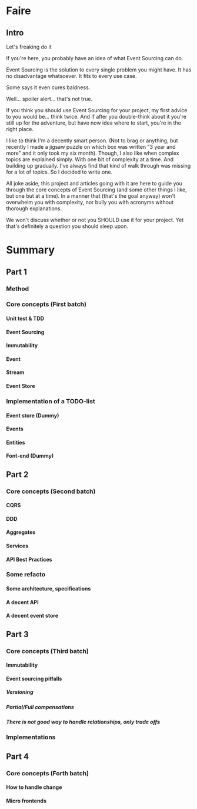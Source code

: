 # Faire

## Intro

Let's freaking do it

If you're here, you probably have an idea of what Event Sourcing can do.

Event Sourcing is the solution to every single problem you might have. 
It has no disadvantage whatsoever. It fits to every use case. 

Some says it even cures baldness.

Well... spoiler alert... that's not true.


If you think you should use Event Sourcing for your project, my first advice 
to you would be... think twice. And if after you double-think about it you're
still up for the adventure, but have now idea where to start, you're in the 
right place.

I like to think I'm a decently smart person. (Not to brag or anything, but 
recently I made a jigsaw puzzle on which box was written "3 year and more"
and it only took my six month). Though, I also like when complex topics are
explained simply. With one bit of complexity at a time. And building up 
gradually. I've always find that kind of walk through was missing for a lot
of topics. So I decided to write one.


All joke aside, this project and articles going with it are here to guide you
through the core concepts of Event Sourcing (and some other things I like, 
but one but at a time). In a manner that (that's the goal anyway) won't 
overwhelm you with complexity, nor bully you with acronyms without thorough
explanations.

We won't discuss whether or not you SHOULD use it for your project. Yet that's
definitely a question you should sleep upon.

# Summary

## Part 1

### Method
### Core concepts (First batch)
#### Unit test & TDD
#### Event Sourcing
#### Immutability
#### Event
#### Stream
#### Event Store

### Implementation of a TODO-list
#### Event store (Dummy)
#### Events
#### Entities
#### Font-end (Dummy)


## Part 2
### Core concepts (Second batch)
#### CQRS
#### DDD
#### Aggregates
#### Services
#### API Best Practices

### Some refacto
#### Some architecture, specifications
#### A decent API
#### A decent event store

## Part 3
### Core concepts (Third batch)
#### Immutability
#### Event sourcing pitfalls
##### Versioning
##### Partial/Full compensations 
##### There is not good way to handle relationships, only trade offs

### Implementations



## Part 4
### Core concepts (Forth batch)
#### How to handle change
#### Micro frontends

